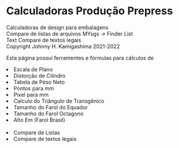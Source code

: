 # Calculadoras Produção Prepress

Calculadoras de design para embalagens<br>
Compare de listas de arquivos MYsgs -> Finder List<br>
Text Compare de textos legais<br>
Copyright Johnny H. Kamigashima 2021-2022<br>

Esta página possui ferramentes e fórmulas para cálculos de <br>
<li>    Escala de Plano</li>
 <li>       Distorção de Cilindro	</li>
 <li>      Tabela de Peso Neto	</li>
  <li>      Pontos para mm	</li>
  <li>      Pixel para mm	</li>
  <li>       Calculo do Triângulo de Transgênico	</li>
  <li>       Tamanho do Farol do Equador	</li>
  <li>       Tamanho do Farol Octagono	</li>
  <li>       Alto Em (Farol Brasil)</li>
<br>
<li>    
	Compare de Listas	</li>
<li>    Compare de textos legais
	</li>
